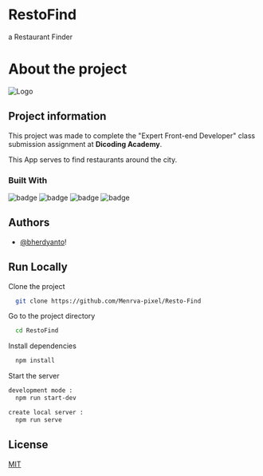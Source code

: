 
# RestoFind

a Restaurant Finder

# About the project




![Logo](https://i.ibb.co/Wx4tZ2j/restofind.jpg)


## Project information

This project was made to complete the "Expert Front-end Developer" class submission assignment at **Dicoding Academy**.

This App serves to find restaurants around the city.

### Built With

![badge](https://img.shields.io/badge/Node.js-43853D?style=for-the-badge&logo=node.js&logoColor=white)
![badge](https://img.shields.io/badge/JavaScript-F7DF1E?style=for-the-badge&logo=javascript&logoColor=black)
![badge](https://img.shields.io/badge/HTML5-E34F26?style=for-the-badge&logo=html5&logoColor=white)
![badge](https://img.shields.io/badge/CSS3-1572B6?style=for-the-badge&logo=css3&logoColor=white)

## Authors

- [@bherdyanto](https://www.github.com/menrva-pixel)!


## Run Locally

Clone the project

```bash
  git clone https://github.com/Menrva-pixel/Resto-Find
```

Go to the project directory

```bash
  cd RestoFind
```

Install dependencies

```bash
  npm install
```

Start the server

```bash
development mode :
  npm run start-dev
```

```bash
create local server :
  npm run serve
```


## License

[MIT](https://choosealicense.com/licenses/mit/)





